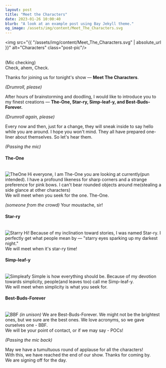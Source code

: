 ```yaml
---
layout: post
title: "Meet the Characters"
date: 2023-01-26 10:00:40
blurb: "A look at an example post using Bay Jekyll theme."
og_image: /assets/img/content/Meet_The_Characters.svg
---
```


<img src="{{ "/assets/img/content/Meet_The_Characters.svg" | absolute_url }}" alt="Characters" class="post-pic"/>
<br />
<br />

(Mic checking)<br>
Check, ahem, Check.

Thanks for joining us for tonight's show — <b>Meet The Characters</b>.

<i>(Drumroll, please)</i>

After hours of brainstorming and doodling, I would like to introduce you to my finest creations — <b>The-One, Star-ry, Simp-leaf-y, and Best-Buds-Forever.</b>

<i>(Drumroll again, please)</i>

Every now and then, just for a change, they will sneak inside to say hello while you are around. I hope you won't mind. They all have prepared one-liner about themselves. So let's hear them.

<i>(Passing the mic)</i>

<h4>The-One</h4><br>
<img src="{{ "/assets/img/content/TheOne_complete.svg" | absolute_url }}" alt="TheOne" class="post-pic"/>
Hi everyone, I am The-One you are looking at currently(pun intended). I have a profound likeness for sharp corners and a strange preference for pink bows. I can't bear rounded objects around me(stealing a side glance at other characters)<br>
We will meet when you seek for the one. The-One.

<i>(someone from the crowd) </i> Your moustache, sir!

<h4>Star-ry</h4><br>
<img src="{{ "/assets/img/content/Starry_complete.svg" | absolute_url }}" alt="Starry" class="post-pic"/>
Hi! Because of my inclination toward stories, I was named Star-ry. I perfectly get what people mean by — "starry eyes sparking up my darkest night."<br>
We will meet when it's star-ry time!

<h4>Simp-leaf-y</h4><br>
<img src="{{ "/assets/img/content/Simpleafy_complete.svg" | absolute_url }}" alt="Simpleafy" class="post-pic"/>
Simple is how everything should be. Because of my devotion towards simplicity, people(and leaves too) call me Simp-leaf-y.<br>
We will meet when simplicity is what you seek for.

<h4>Best-Buds-Forever</h4><br>
<img src="{{ "/assets/img/content/BBF_complete.svg" | absolute_url }}" alt="BBF" class="post-pic"/>
<i>(in unison)</i> We are Best-Buds-Forever. We might not be the brightest ones, but we sure are the best ones. We love acronyms, so we gave ourselves one - BBF.<br>
We will be your point of contact, or if we may say - POCs!
<br />

<i>(Passing the mic back)</i>

May we have a tumultuous round of applause for all the characters!<br>
With this, we have reached the end of our show. Thanks for coming by.<br>
We are signing off for the day.<br>

<!-- #### Table of Contents

1. [Part 1](#part-1)
2. [Part 2](#part-2)
    - [Part 2 Sub-part 1](#part-2-sub-part-1)
    - [Part 2 Sub-part 2](#part-2-sub-part-2)
3. [Footnotes](#footnotes)

#### PART 1

Lorem ipsum dolor sit amet, consectetur adipiscing elit, sed do eiusmod tempor incididunt ut labore et dolore magna aliqua. Ut enim ad minim veniam, quis nostrud exercitation ullamco laboris nisi ut aliquip ex ea commodo consequat.
<br />

Duis aute irure dolor in reprehenderit in voluptate velit esse cillum dolore eu fugiat nulla pariatur. Excepteur sint occaecat cupidatat non proident, sunt in culpa qui officia deserunt mollit anim id est laborum.

<br />
<br />

#### PART 2

**Lorem ipsum dolor sit amet,** consectetur adipiscing elit, sed do eiusmod tempor incididunt ut labore et dolore magna aliqua. Ut enim ad minim veniam, quis nostrud exercitation ullamco laboris nisi ut aliquip ex ea commodo consequat.

<br />

##### PART 2 SUB PART 1

_Duis aute irure dolor in reprehenderit_ in voluptate velit esse cillum dolore eu fugiat nulla pariatur. Excepteur sint occaecat cupidatat non proident, sunt in culpa qui officia deserunt mollit anim id est laborum.

<br />

##### PART 2 SUB PART 2

Duis aute irure dolor in reprehenderit in voluptate velit esse cillum dolore eu fugiat nulla pariatur. Excepteur sint occaecat cupidatat non proident, sunt in culpa qui officia deserunt mollit anim id est laborum.

<br />

##### FOOTNOTES

[^1]: This is a note! -->
